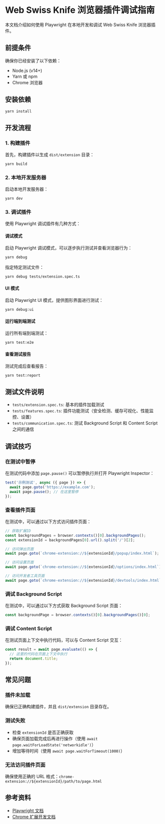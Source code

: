 # Web Swiss Knife 浏览器插件调试指南

本文档介绍如何使用 Playwright 在本地开发和调试 Web Swiss Knife 浏览器插件。

## 前提条件

确保你已经安装了以下依赖：

- Node.js (v14+)
- Yarn 或 npm
- Chrome 浏览器

## 安装依赖

```bash
yarn install
```

## 开发流程

### 1. 构建插件

首先，构建插件以生成 `dist/extension` 目录：

```bash
yarn build
```

### 2. 本地开发服务器

启动本地开发服务器：

```bash
yarn dev
```

### 3. 调试插件

使用 Playwright 调试插件有几种方式：

#### 调试模式

启动 Playwright 调试模式，可以逐步执行测试并查看浏览器行为：

```bash
yarn debug
```

指定特定测试文件：

```bash
yarn debug tests/extension.spec.ts
```

#### UI 模式

启动 Playwright UI 模式，提供图形界面进行测试：

```bash
yarn debug:ui
```

#### 运行端到端测试

运行所有端到端测试：

```bash
yarn test:e2e
```

#### 查看测试报告

测试完成后查看报告：

```bash
yarn test:report
```

## 测试文件说明

- `tests/extension.spec.ts`: 基本的插件加载测试
- `tests/features.spec.ts`: 插件功能测试（安全检测、缓存可视化、性能监控、设置）
- `tests/communication.spec.ts`: 测试 Background Script 和 Content Script 之间的通信

## 调试技巧

### 在测试中暂停

在测试代码中添加 `page.pause()` 可以暂停执行并打开 Playwright Inspector：

```typescript
test('示例测试', async ({ page }) => {
  await page.goto('https://example.com');
  await page.pause(); // 在这里暂停
});
```

### 查看插件页面

在测试中，可以通过以下方式访问插件页面：

```typescript
// 获取扩展ID
const backgroundPages = browser.contexts()[0].backgroundPages();
const extensionId = backgroundPages[0].url().split('/')[2];

// 访问弹出页面
await page.goto(`chrome-extension://${extensionId}/popup/index.html`);

// 访问设置页面
await page.goto(`chrome-extension://${extensionId}/options/index.html`);

// 访问开发者工具页面
await page.goto(`chrome-extension://${extensionId}/devtools/index.html`);
```

### 调试 Background Script

在测试中，可以通过以下方式获取 Background Script 页面：

```typescript
const backgroundPage = browser.contexts()[0].backgroundPages()[0];
```

### 调试 Content Script

在测试页面上下文中执行代码，可以与 Content Script 交互：

```typescript
const result = await page.evaluate(() => {
  // 这里的代码在页面上下文中执行
  return document.title;
});
```

## 常见问题

### 插件未加载

确保已正确构建插件，并且 `dist/extension` 目录存在。

### 测试失败

- 检查 `extensionId` 是否正确获取
- 确保页面加载完成后再进行操作（使用 `await page.waitForLoadState('networkidle')`）
- 增加等待时间（使用 `await page.waitForTimeout(1000)`）

### 无法访问插件页面

确保使用正确的 URL 格式：`chrome-extension://${extensionId}/path/to/page.html`

## 参考资料

- [Playwright 文档](https://playwright.dev/docs/intro)
- [Chrome 扩展开发文档](https://developer.chrome.com/docs/extensions/)

